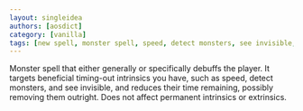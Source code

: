 ```yaml
---
layout: singleidea
authors: [aosdict]
category: [vanilla]
tags: [new spell, monster spell, speed, detect monsters, see invisible, intrinsics]
---
```

Monster spell that either generally or specifically debuffs the player. It targets beneficial timing-out intrinsics you have, such as speed, detect monsters, and see invisible, and reduces their time remaining, possibly removing them outright. Does not affect permanent intrinsics or extrinsics.
